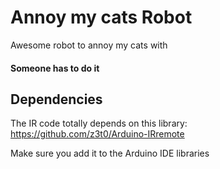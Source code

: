 # Annoy my cats Robot
Awesome robot to annoy my cats with

#### Someone has to do it


## Dependencies

The IR code totally depends on this library:
https://github.com/z3t0/Arduino-IRremote

Make sure you add it to the Arduino IDE libraries
